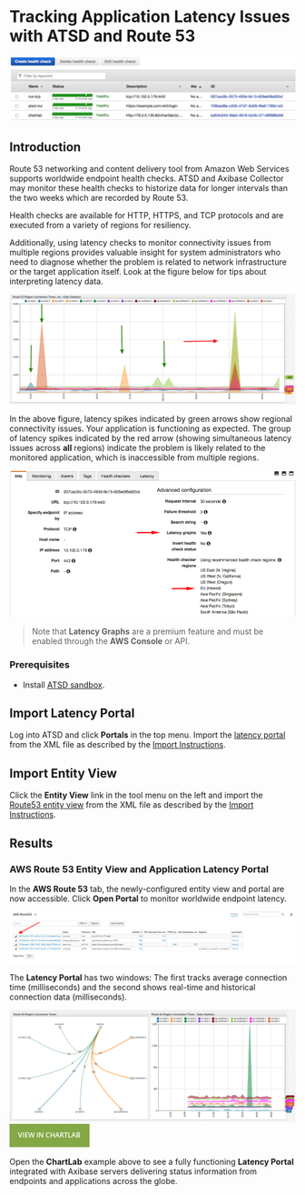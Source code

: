 # Tracking Application Latency Issues with ATSD and Route 53

![](./images/route53-1.png)

## Introduction

Route 53 networking and content delivery tool from Amazon Web Services supports worldwide endpoint health checks. ATSD and Axibase Collector may monitor these health checks to historize data for longer intervals than the two weeks which are
recorded by Route 53.

Health checks are available for HTTP, HTTPS, and TCP protocols and are executed from a variety of regions for resiliency.

Additionally, using latency checks to monitor connectivity issues from multiple regions provides valuable insight
for system administrators who need to diagnose whether the problem is related to network infrastructure or the target application itself. Look at the figure below for tips about interpreting latency data.

![](./images/latency-guide.png)

In the above figure, latency spikes indicated by green arrows show regional connectivity issues. Your application is functioning as expected. The group of latency spikes indicated by the red arrow (showing simultaneous latency issues across **all** regions) indicate the problem is likely related to the monitored application, which is inaccessible from multiple regions.

![](./images/route53-region.png)

> Note that **Latency Graphs** are a premium feature and must be enabled through the **AWS Console** or API.

### Prerequisites

* Install [ATSD sandbox](README.md).

## Import Latency Portal

Log into ATSD and click **Portals** in the top menu. Import the [latency portal](resources/aws-route53-connection-time-latency.xml) from the XML file as described by the [Import Instructions](../../shared/import-portal.md).

## Import Entity View

Click the **Entity View** link in the tool menu on the left and import the [Route53 entity view](resources/entity-views.xml) from the XML file as described by the [Import Instructions](../../shared/import-entity-view.md).

## Results

### AWS Route 53 Entity View and Application Latency Portal

In the **AWS Route 53** tab, the newly-configured entity view and portal are now accessible. Click **Open Portal** to monitor worldwide endpoint latency.

![](./images/aws-entity-view-2.png)

The **Latency Portal** has two windows: The first tracks average connection time (milliseconds) and the second shows real-time and historical connection data (milliseconds).

![](./images/route-53-connection-times.png)
[![](./images/button.png)](https://apps.axibase.com/chartlab/f3c08268)

Open the **ChartLab** example above to see a fully functioning **Latency Portal** integrated with Axibase servers delivering status information from endpoints and applications across the globe.